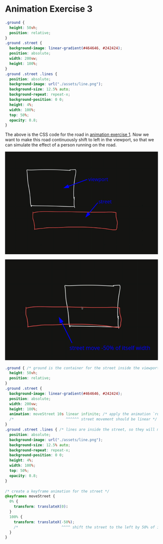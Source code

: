 # Animation Exercise 3

```css
.ground {
  height: 50vh;
  position: relative;
}
.ground .street {
  background-image: linear-gradient(#464646, #242424);
  position: absolute;
  width: 200vw;
  height: 100%;
}
.ground .street .lines {
  position: absolute;
  background-image: url("./assets/line.png");
  background-size: 12.5% auto;
  background-repeat: repeat-x;
  background-position: 0 0;
  height: 4%;
  width: 100%;
  top: 50%;
  opacity: 0.8;
}
```

The above is the CSS code for the road in [animation exercise 1](./2025-08-10_animation-exercise-1.md). Now we want to make this road continuously shift to left in the viewport, so that we can simulate the effect of a person running on the road.

![viewport-street-original.png](./viewport-street-original.png)

![shift-street-from-vw.png](./shift-street-from-vw.png)


```css
.ground { /* ground is the container for the street inside the viewport, so we don't need to add any animation to it */
  height: 50vh;
  position: relative;
}
.ground .street {
  background-image: linear-gradient(#464646, #242424);
  position: absolute;
  width: 200vw;
  height: 100%;
  animation: moveStreet 10s linear infinite; /* apply the animation `run` on the street */
  /*                        ^^^^^^ street movement should be linear */
}
.ground .street .lines { /* lines are inside the street, so they will move with it */
  position: absolute;
  background-image: url("./assets/line.png");
  background-size: 12.5% auto;
  background-repeat: repeat-x;
  background-position: 0 0;
  height: 4%;
  width: 100%;
  top: 50%;
  opacity: 0.8;
}

/* create a keyframe animation for the street */
@keyframes moveStreet {
  0% {
    transform: translateX(0):
  }
  100% {
    transform: translateX(-50%);
    /*                    ^^^^ shift the street to the left by 50% of its width */
  }
}
